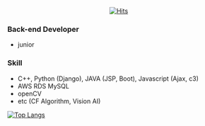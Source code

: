 <div align=center>
  
  [![Hits](https://hits.seeyoufarm.com/api/count/incr/badge.svg?url=https%3A%2F%2Fgithub.com%2Fcgin1202&count_bg=%2397E160&title_bg=%23555555&icon=bower.svg&icon_color=%23FFFFFF&title=visit+count&edge_flat=false)](https://hits.seeyoufarm.com)
  
</div>

### Back-end Developer

- junior

### Skill 

- C++, Python (Django), JAVA (JSP, Boot), Javascript (Ajax, c3)
- AWS RDS MySQL
- openCV
- etc (CF Algorithm, Vision AI)


[![Top Langs](https://github-readme-stats.vercel.app/api/top-langs/?username=cgin1202&langs_count=8)](https://github.com/cgin1202)
